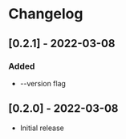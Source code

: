 # Changelog

## [0.2.1] - 2022-03-08

### Added

- --version flag

## [0.2.0] - 2022-03-08

- Initial release
